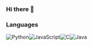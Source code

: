 ### Hi there 👋

### Languages

![Python](https://img.shields.io/badge/-Python-000?&logo=Python)![JavaScript](https://img.shields.io/badge/-JavaScript-000?&logo=JavaScript)![C](https://img.shields.io/badge/-C-000?&logo=C)![Java](https://img.shields.io/badge/-Java-000?&logo=Java&logoColor=007396)
